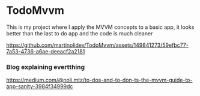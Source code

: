 # TodoMvvm
This is my project where I apply the MVVM concepts to a basic app, it looks better than the last to do app and the code is much cleaner

https://github.com/martinolidev/TodoMvvm/assets/149841273/59efbc77-7a53-4736-a6ae-deeacf2a2181

### Blog explaining evertthing

https://medium.com/@noli.mtz/to-dos-and-to-don-ts-the-mvvm-guide-to-app-sanity-3984f34999dc
